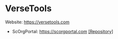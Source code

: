# VerseTools

Website: https://versetools.com

- ScOrgPortal: https://scorgportal.com [[Repository]](https://github.com/versetools/scorgportal)
